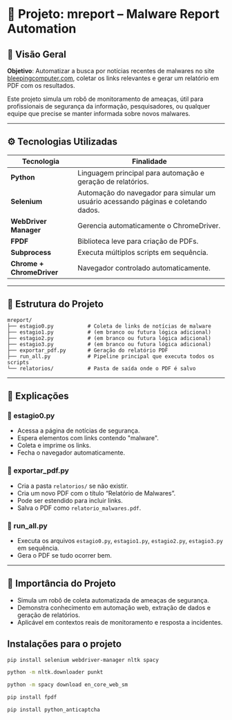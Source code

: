 # 🧠 Projeto: mreport – Malware Report Automation

## 🔎 Visão Geral

**Objetivo**: Automatizar a busca por notícias recentes de malwares no site [bleepingcomputer.com](https://www.bleepingcomputer.com/news/security/), coletar os links relevantes e gerar um relatório em PDF com os resultados.

Este projeto simula um robô de monitoramento de ameaças, útil para profissionais de segurança da informação, pesquisadores, ou qualquer equipe que precise se manter informada sobre novos malwares.

---

## ⚙️ Tecnologias Utilizadas

| Tecnologia                | Finalidade                                                                          |
| ------------------------- | ----------------------------------------------------------------------------------- |
| **Python**                | Linguagem principal para automação e geração de relatórios.                         |
| **Selenium**              | Automação do navegador para simular um usuário acessando páginas e coletando dados. |
| **WebDriver Manager**     | Gerencia automaticamente o ChromeDriver.                                            |
| **FPDF**                  | Biblioteca leve para criação de PDFs.                                               |
| **Subprocess**            | Executa múltiplos scripts em sequência.                                             |
| **Chrome + ChromeDriver** | Navegador controlado automaticamente.                                               |

---

## 🧩 Estrutura do Projeto

```
mreport/
├── estagio0.py           # Coleta de links de notícias de malware
├── estagio1.py           # (em branco ou futura lógica adicional)
├── estagio2.py           # (em branco ou futura lógica adicional)
├── estagio3.py           # (em branco ou futura lógica adicional)
├── exportar_pdf.py       # Geração do relatório PDF
├── run_all.py            # Pipeline principal que executa todos os scripts
└── relatorios/           # Pasta de saída onde o PDF é salvo
```

---

## 🧪 Explicações

### 🔧 estagio0.py

- Acessa a página de notícias de segurança.
- Espera elementos com links contendo "malware".
- Coleta e imprime os links.
- Fecha o navegador automaticamente.

### 📄 exportar_pdf.py

- Cria a pasta `relatorios/` se não existir.
- Cria um novo PDF com o título “Relatório de Malwares”.
- Pode ser estendido para incluir links.
- Salva o PDF como `relatorio_malwares.pdf`.

### 🔁 run_all.py

- Executa os arquivos `estagio0.py`, `estagio1.py`, `estagio2.py`, `estagio3.py` em sequência.
- Gera o PDF se tudo ocorrer bem.

---

## 💼 Importância do Projeto

- Simula um robô de coleta automatizada de ameaças de segurança.
- Demonstra conhecimento em automação web, extração de dados e geração de relatórios.
- Aplicável em contextos reais de monitoramento e resposta a incidentes.

## Instalações para o projeto

```bash
pip install selenium webdriver-manager nltk spacy
```

```bash
python -m nltk.downloader punkt
```

```bash
python -m spacy download en_core_web_sm
```

```bash
pip install fpdf
```

```bash
pip install python_anticaptcha
```
